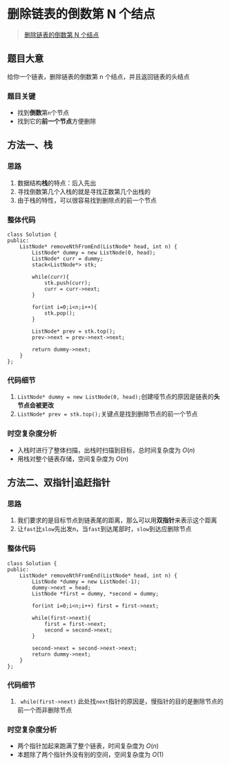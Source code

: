 #  删除链表的倒数第 N 个结点

> [删除链表的倒数第 N 个结点](https://leetcode.cn/problems/remove-nth-node-from-end-of-list/description/)


## 题目大意
给你一个链表，删除链表的倒数第 n 个结点，并且返回链表的头结点

### 题目关键
* 找到**倒数**第`n`个节点
* 找到它的**前一个节点**方便删除

## 方法一、栈

### 思路
1. 数据结构**栈**的特点：后入先出
2. 寻找倒数第几个入栈的就是寻找正数第几个出栈的
3. 由于栈的特性，可以很容易找到删除点的前一个节点

### 整体代码
```
class Solution {
public:
    ListNode* removeNthFromEnd(ListNode* head, int n) {
        ListNode* dummy = new ListNode(0, head);
        ListNode* curr = dummy;
        stack<ListNode*> stk;

        while(curr){
            stk.push(curr);
            curr = curr->next;
        }

        for(int i=0;i<n;i++){
            stk.pop();
        }

        ListNode* prev = stk.top();
        prev->next = prev->next->next;

        return dummy->next;
    }
};
```

### 代码细节
1. `ListNode* dummy = new ListNode(0, head);`创建哑节点的原因是链表的**头节点会被更改**
2. `ListNode* prev = stk.top();`关键点是找到删除节点的前一个节点

### 时空复杂度分析
* 入栈时进行了整体扫描，出栈时扫描到目标，总时间复杂度为 $O(n)$
* 用栈对整个链表存储，空间复杂度为 $O(n)$ 

## 方法二、双指针|追赶指针

### 思路
1. 我们要求的是目标节点到链表尾的距离，那么可以用**双指针**来表示这个距离
2. 让`fast`比`slow`先出发n，当`fast`到达尾部时，`slow`到达应删除节点

### 整体代码
```
class Solution {
public:
    ListNode* removeNthFromEnd(ListNode* head, int n) {
        ListNode *dummy = new ListNode(-1);
        dummy->next = head;
        ListNode *first = dummy, *second = dummy;

        for(int i=0;i<n;i++) first = first->next;

        while(first->next){
            first = first->next;
            second = second->next;
        }

        second->next = second->next->next;
        return dummy->next;
    }
};
```

### 代码细节
1. ` while(first->next)` 此处找`next`指针的原因是，慢指针的目的是删除节点的前一个而非删除节点

### 时空复杂度分析
* 两个指针加起来跑满了整个链表，时间复杂度为 $O(n)$
* 本题除了两个指针外没有别的空间，空间复杂度为 $O(1)$

